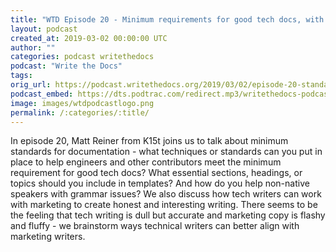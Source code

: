 ```yaml
---
title: "WTD Episode 20 - Minimum requirements for good tech docs, with Matt Reiner"
layout: podcast
created_at: 2019-03-02 00:00:00 UTC
author: ""
categories: podcast writethedocs
podcast: "Write the Docs"
tags: 
orig_url: https://podcast.writethedocs.org/2019/03/02/episode-20-standards-for-docs-and-working-with-marketing/
podcast_embed: https://dts.podtrac.com/redirect.mp3/writethedocs-podcast.s3-us-west-2.amazonaws.com/wtd_episode_20_documentation_standards.mp3
image: images/wtdpodcastlogo.png
permalink: /:categories/:title/
---
```

In episode 20, Matt Reiner from K15t joins us to talk about minimum standards for documentation - what techniques or standards can you put in place to help engineers and other contributors meet the minimum requirement for good tech docs? What essential sections, headings, or topics should you include in templates? And how do you help non-native speakers with grammar issues? We also discuss how tech writers can work with marketing to create honest and interesting writing. There seems to be the feeling that tech writing is dull but accurate and marketing copy is flashy and fluffy - we brainstorm ways technical writers can better align with marketing writers.